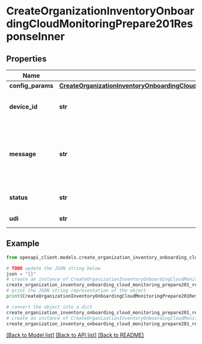 # CreateOrganizationInventoryOnboardingCloudMonitoringPrepare201ResponseInner


## Properties

Name | Type | Description | Notes
------------ | ------------- | ------------- | -------------
**config_params** | [**CreateOrganizationInventoryOnboardingCloudMonitoringPrepare201ResponseInnerConfigParams**](CreateOrganizationInventoryOnboardingCloudMonitoringPrepare201ResponseInnerConfigParams.md) |  | [optional] 
**device_id** | **str** | Import ID from the Import operation | [optional] 
**message** | **str** | Message related to whether or not the device was found and can be imported. | [optional] 
**status** | **str** | The import status of the device | [optional] 
**udi** | **str** | Device UDI certificate | [optional] 

## Example

```python
from openapi_client.models.create_organization_inventory_onboarding_cloud_monitoring_prepare201_response_inner import CreateOrganizationInventoryOnboardingCloudMonitoringPrepare201ResponseInner

# TODO update the JSON string below
json = "{}"
# create an instance of CreateOrganizationInventoryOnboardingCloudMonitoringPrepare201ResponseInner from a JSON string
create_organization_inventory_onboarding_cloud_monitoring_prepare201_response_inner_instance = CreateOrganizationInventoryOnboardingCloudMonitoringPrepare201ResponseInner.from_json(json)
# print the JSON string representation of the object
print(CreateOrganizationInventoryOnboardingCloudMonitoringPrepare201ResponseInner.to_json())

# convert the object into a dict
create_organization_inventory_onboarding_cloud_monitoring_prepare201_response_inner_dict = create_organization_inventory_onboarding_cloud_monitoring_prepare201_response_inner_instance.to_dict()
# create an instance of CreateOrganizationInventoryOnboardingCloudMonitoringPrepare201ResponseInner from a dict
create_organization_inventory_onboarding_cloud_monitoring_prepare201_response_inner_from_dict = CreateOrganizationInventoryOnboardingCloudMonitoringPrepare201ResponseInner.from_dict(create_organization_inventory_onboarding_cloud_monitoring_prepare201_response_inner_dict)
```
[[Back to Model list]](../README.md#documentation-for-models) [[Back to API list]](../README.md#documentation-for-api-endpoints) [[Back to README]](../README.md)


